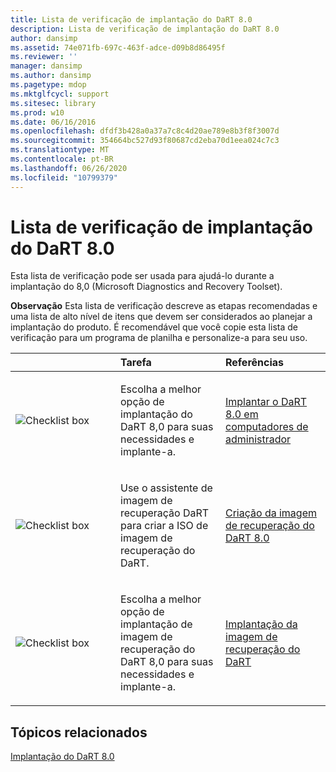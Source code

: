 ```yaml
---
title: Lista de verificação de implantação do DaRT 8.0
description: Lista de verificação de implantação do DaRT 8.0
author: dansimp
ms.assetid: 74e071fb-697c-463f-adce-d09b8d86495f
ms.reviewer: ''
manager: dansimp
ms.author: dansimp
ms.pagetype: mdop
ms.mktglfcycl: support
ms.sitesec: library
ms.prod: w10
ms.date: 06/16/2016
ms.openlocfilehash: dfdf3b428a0a37a7c8c4d20ae789e8b3f8f3007d
ms.sourcegitcommit: 354664bc527d93f80687cd2eba70d1eea024c7c3
ms.translationtype: MT
ms.contentlocale: pt-BR
ms.lasthandoff: 06/26/2020
ms.locfileid: "10799379"
---
```

# Lista de verificação de implantação do DaRT 8.0


Esta lista de verificação pode ser usada para ajudá-lo durante a implantação do 8,0 (Microsoft Diagnostics and Recovery Toolset).

**Observação**  Esta lista de verificação descreve as etapas recomendadas e uma lista de alto nível de itens que devem ser considerados ao planejar a implantação do produto. É recomendável que você copie esta lista de verificação para um programa de planilha e personalize-a para seu uso.

 

<table>
<colgroup>
<col width="33%" />
<col width="33%" />
<col width="33%" />
</colgroup>
<thead>
<tr class="header">
<th align="left"></th>
<th align="left">Tarefa</th>
<th align="left">Referências</th>
</tr>
</thead>
<tbody>
<tr class="odd">
<td align="left"><img src="images/checklistbox.gif" alt="Checklist box" /></td>
<td align="left"><p>Escolha a melhor opção de implantação do DaRT 8,0 para suas necessidades e implante-a.</p></td>
<td align="left"><p><a href="deploying-dart-80-to-administrator-computers-dart-8.md" data-raw-source="[Deploying DaRT 8.0 to Administrator Computers](deploying-dart-80-to-administrator-computers-dart-8.md)">Implantar o DaRT 8.0 em computadores de administrador</a></p></td>
</tr>
<tr class="even">
<td align="left"><img src="images/checklistbox.gif" alt="Checklist box" /></td>
<td align="left"><p>Use o assistente de imagem de recuperação DaRT para criar a ISO de imagem de recuperação do DaRT.</p></td>
<td align="left"><p><a href="creating-the-dart-80-recovery-image-dart-8.md" data-raw-source="[Creating the DaRT 8.0 Recovery Image](creating-the-dart-80-recovery-image-dart-8.md)">Criação da imagem de recuperação do DaRT 8.0</a></p></td>
</tr>
<tr class="odd">
<td align="left"><img src="images/checklistbox.gif" alt="Checklist box" /></td>
<td align="left"><p>Escolha a melhor opção de implantação de imagem de recuperação do DaRT 8,0 para suas necessidades e implante-a.</p></td>
<td align="left"><p><a href="deploying-the-dart-recovery-image-dart-8.md" data-raw-source="[Deploying the DaRT Recovery Image](deploying-the-dart-recovery-image-dart-8.md)">Implantação da imagem de recuperação do DaRT</a></p></td>
</tr>
</tbody>
</table>

 

## Tópicos relacionados


[Implantação do DaRT 8.0](deploying-dart-80-dart-8.md)

 

 





